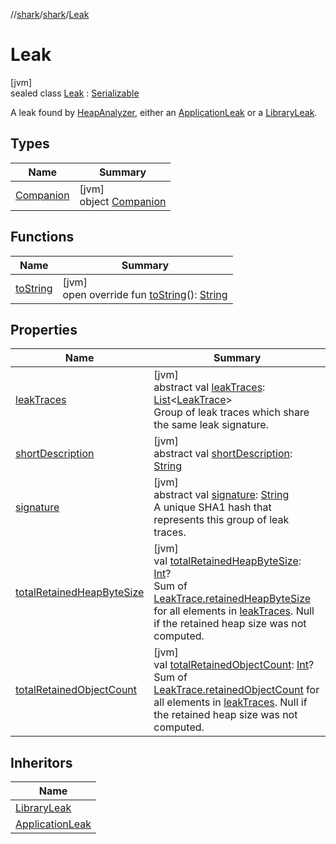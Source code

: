 //[shark](../../../index.md)/[shark](../index.md)/[Leak](index.md)

# Leak

[jvm]\
sealed class [Leak](index.md) : [Serializable](https://docs.oracle.com/javase/8/docs/api/java/io/Serializable.html)

A leak found by [HeapAnalyzer](../-heap-analyzer/index.md), either an [ApplicationLeak](../-application-leak/index.md) or a [LibraryLeak](../-library-leak/index.md).

## Types

| Name | Summary |
|---|---|
| [Companion](-companion/index.md) | [jvm]<br>object [Companion](-companion/index.md) |

## Functions

| Name | Summary |
|---|---|
| [toString](to-string.md) | [jvm]<br>open override fun [toString](to-string.md)(): [String](https://kotlinlang.org/api/latest/jvm/stdlib/kotlin/-string/index.html) |

## Properties

| Name | Summary |
|---|---|
| [leakTraces](leak-traces.md) | [jvm]<br>abstract val [leakTraces](leak-traces.md): [List](https://kotlinlang.org/api/latest/jvm/stdlib/kotlin.collections/-list/index.html)&lt;[LeakTrace](../-leak-trace/index.md)&gt;<br>Group of leak traces which share the same leak signature. |
| [shortDescription](short-description.md) | [jvm]<br>abstract val [shortDescription](short-description.md): [String](https://kotlinlang.org/api/latest/jvm/stdlib/kotlin/-string/index.html) |
| [signature](signature.md) | [jvm]<br>abstract val [signature](signature.md): [String](https://kotlinlang.org/api/latest/jvm/stdlib/kotlin/-string/index.html)<br>A unique SHA1 hash that represents this group of leak traces. |
| [totalRetainedHeapByteSize](total-retained-heap-byte-size.md) | [jvm]<br>val [totalRetainedHeapByteSize](total-retained-heap-byte-size.md): [Int](https://kotlinlang.org/api/latest/jvm/stdlib/kotlin/-int/index.html)?<br>Sum of [LeakTrace.retainedHeapByteSize](../-leak-trace/retained-heap-byte-size.md) for all elements in [leakTraces](leak-traces.md). Null if the retained heap size was not computed. |
| [totalRetainedObjectCount](total-retained-object-count.md) | [jvm]<br>val [totalRetainedObjectCount](total-retained-object-count.md): [Int](https://kotlinlang.org/api/latest/jvm/stdlib/kotlin/-int/index.html)?<br>Sum of [LeakTrace.retainedObjectCount](../-leak-trace/retained-object-count.md) for all elements in [leakTraces](leak-traces.md). Null if the retained heap size was not computed. |

## Inheritors

| Name |
|---|
| [LibraryLeak](../-library-leak/index.md) |
| [ApplicationLeak](../-application-leak/index.md) |
